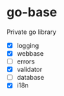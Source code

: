 # go-base
Private go library
- [x] logging
- [x] webbase
- [ ] errors
- [x] validator
- [ ] database
- [x] i18n
